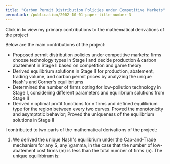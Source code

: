 ```yaml
---
title: "Carbon Permit Distribution Policies under Competitive Markets"
permalink: /publication/2002-10-01-paper-title-number-3
---
```

Click in to view my primary contributions to the mathematical derivations of the project

Below are the main contributions of the project:
* Proposed permit distribution policies under competitive markets: firms choose technology types in Stage I and decide production & carbon abatement in Stage II based on competition and game theory
* Derived equilibrium solutions in Stage II for production, abatement, trading volume, and carbon permit prices by analyzing the unique Nash's and Corner's equilibriums
* Determined the number of firms opting for low-pollution technology in Stage I, considering different parameters and equilibrium solutions from Stage II
* Derived n optimal profit functions for n firms and defined equilibrium type for the region between every two curves. Proved the monotonicity and asymptotic behavior; Proved the uniqueness of the equilibrium solutions in Stage II

I contributed to two parts of the mathematical derivations of the project:
1. We derived the unique Nash's equilibrium under the Cap-and-Trade mechanism for any S, any \gamma, in the case that the number of low-abatement cost firms (m) is less than the total number of firms (n). The unique equilirbirum is:
